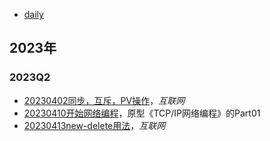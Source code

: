 + [daily](https://gitee.com/fewolflion/BookNote/tree/master/01lioneloutput/51daily)

## 2023年

### 2023Q2

+ [20230402同步，互斥，PV操作](https://gitee.com/fewolflion/BookNote/blob/master/01lioneloutput/51daily/01%E6%93%8D%E4%BD%9C%E7%B3%BB%E7%BB%9F/20230402%E5%90%8C%E6%AD%A5%EF%BC%8C%E4%BA%92%E6%96%A5%EF%BC%8CPV%E6%93%8D%E4%BD%9C.md)，*互联网*
+ [20230410开始网络编程](https://gitee.com/fewolflion/BookNote/blob/master/01lioneloutput/51daily/03%E7%BD%91%E7%BB%9C%E7%BC%96%E7%A8%8B/20230410%E5%BC%80%E5%A7%8B%E7%BD%91%E7%BB%9C%E7%BC%96%E7%A8%8B.md)，原型《TCP/IP网络编程》的Part01
+ [20230413new-delete用法](https://gitee.com/fewolflion/BookNote/blob/master/01lioneloutput/51daily/02%E7%BC%96%E7%A8%8B%E8%AF%AD%E8%A8%80/12C++%E5%8A%A8%E6%80%81%E5%86%85%E5%AD%98%E7%AE%A1%E7%90%86/00new%E5%92%8Cdelete/20230413new-delete%E4%BD%BF%E7%94%A8.md)，*互联网*